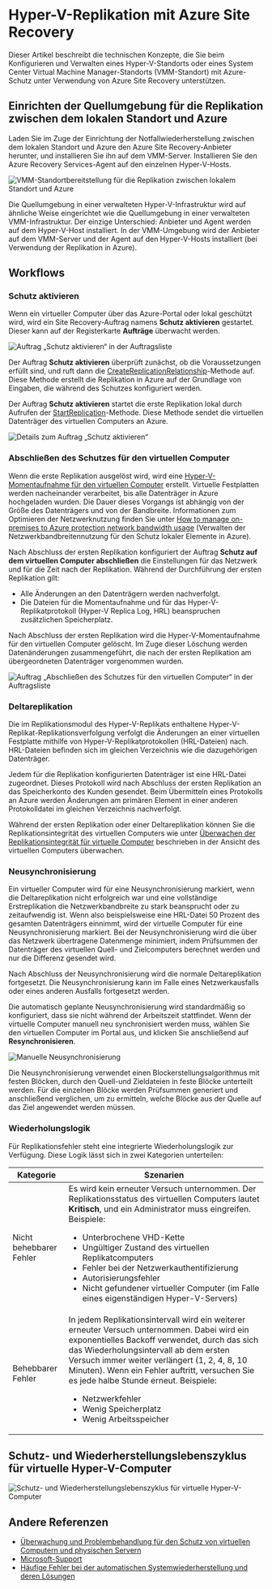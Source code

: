 <properties
	pageTitle="Hyper-V-Replikation mit Azure Site Recovery | Microsoft Azure"
	description="Verwenden Sie diesen Artikel, um sich mit den technischen Konzepten vertraut zu machen, die Sie beim Installieren, Konfigurieren und Verwalten von Azure Site Recovery unterstützen."
	services="site-recovery"
	documentationCenter=""
	authors="Rajani-Janaki-Ram"
	manager="mkjain"
	editor=""/>

<tags
	ms.service="site-recovery"
	ms.devlang="na"
	ms.topic="article"
	ms.tgt_pltfrm="na"
	ms.workload="storage-backup-recovery"
	ms.date="09/12/2016"
	ms.author="rajanaki"/>


# Hyper-V-Replikation mit Azure Site Recovery

Dieser Artikel beschreibt die technischen Konzepte, die Sie beim Konfigurieren und Verwalten eines Hyper-V-Standorts oder eines System Center Virtual Machine Manager-Standorts (VMM-Standort) mit Azure-Schutz unter Verwendung von Azure Site Recovery unterstützen.

## Einrichten der Quellumgebung für die Replikation zwischen dem lokalen Standort und Azure

Laden Sie im Zuge der Einrichtung der Notfallwiederherstellung zwischen dem lokalen Standort und Azure den Azure Site Recovery-Anbieter herunter, und installieren Sie ihn auf dem VMM-Server. Installieren Sie den Azure Recovery Services-Agent auf den einzelnen Hyper-V-Hosts.

![VMM-Standortbereitstellung für die Replikation zwischen lokalem Standort und Azure](media/site-recovery-understanding-site-to-azure-protection/image00.png)

Die Quellumgebung in einer verwalteten Hyper-V-Infrastruktur wird auf ähnliche Weise eingerichtet wie die Quellumgebung in einer verwalteten VMM-Infrastruktur. Der einzige Unterschied: Anbieter und Agent werden auf dem Hyper-V-Host installiert. In der VMM-Umgebung wird der Anbieter auf dem VMM-Server und der Agent auf den Hyper-V-Hosts installiert (bei Verwendung der Replikation in Azure).

## Workflows

### Schutz aktivieren
Wenn ein virtueller Computer über das Azure-Portal oder lokal geschützt wird, wird ein Site Recovery-Auftrag namens **Schutz aktivieren** gestartet. Dieser kann auf der Registerkarte **Aufträge** überwacht werden.

![Auftrag „Schutz aktivieren“ in der Auftragsliste](media/site-recovery-understanding-site-to-azure-protection/image001.PNG)

Der Auftrag **Schutz aktivieren** überprüft zunächst, ob die Voraussetzungen erfüllt sind, und ruft dann die [CreateReplicationRelationship](https://msdn.microsoft.com/library/hh850036.aspx)-Methode auf. Diese Methode erstellt die Replikation in Azure auf der Grundlage von Eingaben, die während des Schutzes konfiguriert werden.

Der Auftrag **Schutz aktivieren** startet die erste Replikation lokal durch Aufrufen der [StartReplication](https://msdn.microsoft.com/library/hh850303.aspx)-Methode. Diese Methode sendet die virtuellen Datenträger des virtuellen Computers an Azure.

![Details zum Auftrag „Schutz aktivieren“](media/site-recovery-understanding-site-to-azure-protection/IMAGE002.PNG)

### Abschließen des Schutzes für den virtuellen Computer
Wenn die erste Replikation ausgelöst wird, wird eine [Hyper-V-Momentaufnahme für den virtuellen Computer](https://technet.microsoft.com/library/dd560637.aspx) erstellt. Virtuelle Festplatten werden nacheinander verarbeitet, bis alle Datenträger in Azure hochgeladen wurden. Die Dauer dieses Vorgangs ist abhängig von der Größe des Datenträgers und von der Bandbreite. Informationen zum Optimieren der Netzwerknutzung finden Sie unter [How to manage on-premises to Azure protection network bandwidth usage](https://support.microsoft.com/kb/3056159) (Verwalten der Netzwerkbandbreitennutzung für den Schutz lokaler Elemente in Azure).

Nach Abschluss der ersten Replikation konfiguriert der Auftrag **Schutz auf dem virtuellen Computer abschließen** die Einstellungen für das Netzwerk und für die Zeit nach der Replikation. Während der Durchführung der ersten Replikation gilt:

- Alle Änderungen an den Datenträgern werden nachverfolgt.
- Die Dateien für die Momentaufnahme und für das Hyper-V-Replikatprotokoll (Hyper-V Replica Log, HRL) beanspruchen zusätzlichen Speicherplatz.

Nach Abschluss der ersten Replikation wird die Hyper-V-Momentaufnahme für den virtuellen Computer gelöscht. Im Zuge dieser Löschung werden Datenänderungen zusammengeführt, die nach der ersten Replikation am übergeordneten Datenträger vorgenommen wurden.

![Auftrag „Abschließen des Schutzes für den virtuellen Computer“ in der Auftragsliste](media/site-recovery-understanding-site-to-azure-protection/image03.png)

### Deltareplikation
Die im Replikationsmodul des Hyper-V-Replikats enthaltene Hyper-V-Replikat-Replikationsverfolgung verfolgt die Änderungen an einer virtuellen Festplatte mithilfe von Hyper-V-Replikatprotokollen (HRL-Dateien) nach. HRL-Dateien befinden sich im gleichen Verzeichnis wie die dazugehörigen Datenträger.

Jedem für die Replikation konfigurierten Datenträger ist eine HRL-Datei zugeordnet. Dieses Protokoll wird nach Abschluss der ersten Replikation an das Speicherkonto des Kunden gesendet. Beim Übermitteln eines Protokolls an Azure werden Änderungen am primären Element in einer anderen Protokolldatei im gleichen Verzeichnis nachverfolgt.

Während der ersten Replikation oder einer Deltareplikation können Sie die Replikationsintegrität des virtuellen Computers wie unter [Überwachen der Replikationsintegrität für virtuelle Computer](./site-recovery-monitoring-and-troubleshooting.md#monitor-replication-health-for-virtual-machine) beschrieben in der Ansicht des virtuellen Computers überwachen.

### Neusynchronisierung
Ein virtueller Computer wird für eine Neusynchronisierung markiert, wenn die Deltareplikation nicht erfolgreich war und eine vollständige Erstreplikation die Netzwerkbandbreite zu stark beansprucht oder zu zeitaufwendig ist. Wenn also beispielsweise eine HRL-Datei 50 Prozent des gesamten Datenträgers einnimmt, wird der virtuelle Computer für eine Neusynchronisierung markiert. Bei der Neusynchronisierung wird die über das Netzwerk übertragene Datenmenge minimiert, indem Prüfsummen der Datenträger des virtuellen Quell- und Zielcomputers berechnet werden und nur die Differenz gesendet wird.

Nach Abschluss der Neusynchronisierung wird die normale Deltareplikation fortgesetzt. Die Neusynchronisierung kann im Falle eines Netzwerkausfalls oder eines anderen Ausfalls fortgesetzt werden.

Die automatisch geplante Neusynchronisierung wird standardmäßig so konfiguriert, dass sie nicht während der Arbeitszeit stattfindet. Wenn der virtuelle Computer manuell neu synchronisiert werden muss, wählen Sie den virtuellen Computer im Portal aus, und klicken Sie anschließend auf **Resynchronisieren**.

![Manuelle Neusynchronisierung](media/site-recovery-understanding-site-to-azure-protection/image04.png)

Die Neusynchronisierung verwendet einen Blockerstellungsalgorithmus mit festen Blöcken, durch den Quell-und Zieldateien in feste Blöcke unterteilt werden. Für die einzelnen Blöcke werden Prüfsummen generiert und anschließend verglichen, um zu ermitteln, welche Blöcke aus der Quelle auf das Ziel angewendet werden müssen.

### Wiederholungslogik
Für Replikationsfehler steht eine integrierte Wiederholungslogik zur Verfügung. Diese Logik lässt sich in zwei Kategorien unterteilen:

| Kategorie | Szenarien |
|---------------------------|----------------------------------------------|
| Nicht behebbarer Fehler | Es wird kein erneuter Versuch unternommen. Der Replikationsstatus des virtuellen Computers lautet **Kritisch**, und ein Administrator muss eingreifen. Beispiele: <ul><li>Unterbrochene VHD-Kette</li><li>Ungültiger Zustand des virtuellen Replikatcomputers</li><li>Fehler bei der Netzwerkauthentifizierung</li><li>Autorisierungsfehler</li><li>Nicht gefundener virtueller Computer (im Falle eines eigenständigen Hyper-V-Servers)</li></ul>|
| Behebbarer Fehler | In jedem Replikationsintervall wird ein weiterer erneuter Versuch unternommen. Dabei wird ein exponentielles Backoff verwendet, durch das sich das Wiederholungsintervall ab dem ersten Versuch immer weiter verlängert (1, 2, 4, 8, 10 Minuten). Wenn ein Fehler auftritt, versuchen Sie es jede halbe Stunde erneut. Beispiele: <ul><li>Netzwerkfehler</li><li>Wenig Speicherplatz</li><li>Wenig Arbeitsspeicher</li></ul>|

## Schutz- und Wiederherstellungslebenszyklus für virtuelle Hyper-V-Computer

![Schutz- und Wiederherstellungslebenszyklus für virtuelle Hyper-V-Computer](media/site-recovery-understanding-site-to-azure-protection/image05.png)

## Andere Referenzen

- [Überwachung und Problembehandlung für den Schutz von virtuellen Computern und physischen Servern](./site-recovery-monitoring-and-troubleshooting.md)
- [Microsoft-Support](./site-recovery-monitoring-and-troubleshooting.md#reaching-out-for-microsoft-support)
- [Häufige Fehler bei der automatischen Systemwiederherstellung und deren Lösungen](./site-recovery-monitoring-and-troubleshooting.md#common-asr-errors-and-their-resolutions)

<!---HONumber=AcomDC_0928_2016-->